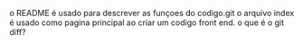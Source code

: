 o README é usado para descrever as funçoes do codigo.git
o arquivo index é usado como pagina principal ao criar um codigo front end.
o que é o git diff?